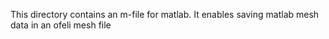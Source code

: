 This directory contains an m-file for matlab.
It enables saving matlab mesh data in an ofeli mesh file
